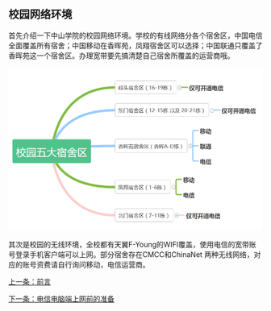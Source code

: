 ## 校园网络环境

首先介绍一下中山学院的校园网络环境。学校的有线网络分各个宿舍区，中国电信全面覆盖所有宿舍；中国移动在香晖苑，凤翔宿舍区可以选择；中国联通只覆盖了香晖苑这一个宿舍区。办理宽带要先搞清楚自己宿舍所覆盖的运营商哦。

![](./images/image1.png)

其次是校园的无线环境，全校都有天翼F-Young的WIFI覆盖，使用电信的宽带账号登录手机客户端可以上网。部分宿舍存在CMCC和ChinaNet 两种无线网络，对应的账号资费请自行询问移动，电信运营商。

[上一条：前言](/guide/foreword)

[下一条：电信电脑端上网前的准备](/guide/prepareDX)